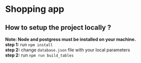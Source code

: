 # Shopping app

## How to setup the project locally ?

**Note: Node and postgress must be installed on your machine.**<br>
**step 1:** run ```npm install ``` <br>
**step 2:** change ```database.json``` file with your local parameters
[](images/db_json.png)<br>
**step 2:** run ```npm run build_tables ```






 
